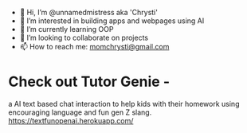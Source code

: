 - 👋 Hi, I’m @unnamedmistress aka 'Chrysti'
- 👀 I’m interested in building apps and webpages using AI
- 🌱 I’m currently learning OOP
- 💞️ I’m looking to collaborate on projects
- 📫 How to reach me: momchrysti@gmail.com

# Check out Tutor Genie - 
a AI text based chat interaction to help kids with their homework using encouraging language and fun gen Z slang. 
https://textfunopenai.herokuapp.com/

<!---
unnamedmistress/unnamedmistress is a ✨ special ✨ repository because its `README.md` (this file) appears on your GitHub profile.
You can click the Preview link to take a look at your changes.
--->
